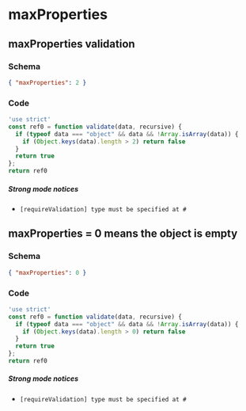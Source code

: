 # maxProperties

## maxProperties validation

### Schema

```json
{ "maxProperties": 2 }
```

### Code

```js
'use strict'
const ref0 = function validate(data, recursive) {
  if (typeof data === "object" && data && !Array.isArray(data)) {
    if (Object.keys(data).length > 2) return false
  }
  return true
};
return ref0
```

##### Strong mode notices

 * `[requireValidation] type must be specified at #`


## maxProperties = 0 means the object is empty

### Schema

```json
{ "maxProperties": 0 }
```

### Code

```js
'use strict'
const ref0 = function validate(data, recursive) {
  if (typeof data === "object" && data && !Array.isArray(data)) {
    if (Object.keys(data).length > 0) return false
  }
  return true
};
return ref0
```

##### Strong mode notices

 * `[requireValidation] type must be specified at #`

